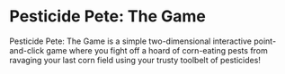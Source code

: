 # Pesticide Pete: The Game
Pesticide Pete: The Game is a simple two-dimensional interactive point-and-click game where you fight off a hoard of corn-eating pests from ravaging your last corn field using your trusty toolbelt of pesticides!

